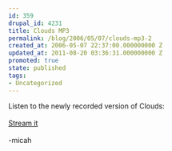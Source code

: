 ```yaml
---
id: 359
drupal_id: 4231
title: Clouds MP3
permalink: /blog/2006/05/07/clouds-mp3-2
created_at: 2006-05-07 22:37:00.000000000 Z
updated_at: 2011-08-20 03:36:31.000000000 Z
promoted: true
state: published
tags:
- Uncategorized
---
```

Listen to the newly recorded version of Clouds:<br /><br /><a href="http://www.reddingbrothers.com/sound/full/clouds.mp3"></a><a href="http://www.reddingbrothers.com/sound/stream/clouds.m3u">Stream it</a><br /><br />-micah
